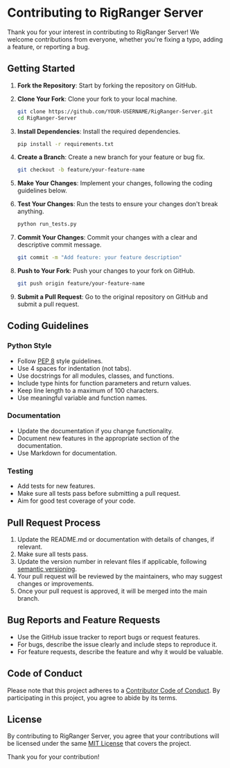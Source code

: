 # Contributing to RigRanger Server

Thank you for your interest in contributing to RigRanger Server! We welcome contributions from everyone, whether you're fixing a typo, adding a feature, or reporting a bug.

## Getting Started

1. **Fork the Repository**: Start by forking the repository on GitHub.

2. **Clone Your Fork**: Clone your fork to your local machine.
   ```bash
   git clone https://github.com/YOUR-USERNAME/RigRanger-Server.git
   cd RigRanger-Server
   ```

3. **Install Dependencies**: Install the required dependencies.
   ```bash
   pip install -r requirements.txt
   ```

4. **Create a Branch**: Create a new branch for your feature or bug fix.
   ```bash
   git checkout -b feature/your-feature-name
   ```

5. **Make Your Changes**: Implement your changes, following the coding guidelines below.

6. **Test Your Changes**: Run the tests to ensure your changes don't break anything.
   ```bash
   python run_tests.py
   ```

7. **Commit Your Changes**: Commit your changes with a clear and descriptive commit message.
   ```bash
   git commit -m "Add feature: your feature description"
   ```

8. **Push to Your Fork**: Push your changes to your fork on GitHub.
   ```bash
   git push origin feature/your-feature-name
   ```

9. **Submit a Pull Request**: Go to the original repository on GitHub and submit a pull request.

## Coding Guidelines

### Python Style

- Follow [PEP 8](https://www.python.org/dev/peps/pep-0008/) style guidelines.
- Use 4 spaces for indentation (not tabs).
- Use docstrings for all modules, classes, and functions.
- Include type hints for function parameters and return values.
- Keep line length to a maximum of 100 characters.
- Use meaningful variable and function names.

### Documentation

- Update the documentation if you change functionality.
- Document new features in the appropriate section of the documentation.
- Use Markdown for documentation.

### Testing

- Add tests for new features.
- Make sure all tests pass before submitting a pull request.
- Aim for good test coverage of your code.

## Pull Request Process

1. Update the README.md or documentation with details of changes, if relevant.
2. Make sure all tests pass.
3. Update the version number in relevant files if applicable, following [semantic versioning](https://semver.org/).
4. Your pull request will be reviewed by the maintainers, who may suggest changes or improvements.
5. Once your pull request is approved, it will be merged into the main branch.

## Bug Reports and Feature Requests

- Use the GitHub issue tracker to report bugs or request features.
- For bugs, describe the issue clearly and include steps to reproduce it.
- For feature requests, describe the feature and why it would be valuable.

## Code of Conduct

Please note that this project adheres to a [Contributor Code of Conduct](CODE_OF_CONDUCT.md). By participating in this project, you agree to abide by its terms.

## License

By contributing to RigRanger Server, you agree that your contributions will be licensed under the same [MIT License](LICENSE) that covers the project.

Thank you for your contribution!

